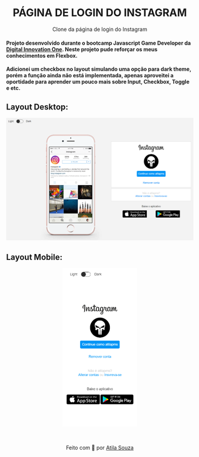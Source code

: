 <h1 align="center">PÁGINA DE LOGIN DO INSTAGRAM</h1>
<p align="center">Clone da página de login do Instagram</p>
<h4>Projeto desenvolvido durante o bootcamp Javascript Game Developer da <a href="https://digitalinnovation.one">Digital Innovation One</a>. Neste projeto pude reforçar os meus conhecimentos em Flexbox.</h4>
<h4>Adicionei um checkbox no layout simulando uma opção para dark theme, porém a função ainda não está implementada, apenas aproveitei a oportidade para aprender um pouco mais sobre Input, Checkbox, Toggle e etc.</h4>
<h2>Layout Desktop:</h2>
<p align="center">
   <img src="https://github.com/atilapms/ig-login/blob/master/img/desktop.PNG" width="600"/>
</p>

<h2>Layout Mobile:</h2>
<p align="center">
   <img src="https://github.com/atilapms/ig-login/blob/master/img/phone.PNG" width="200"/>
</p>

<br>

<p align="center">
  Feito com 🖤 por <a href="https://www.linkedin.com/in/atilapms/">Atila Souza</a>
</p>
